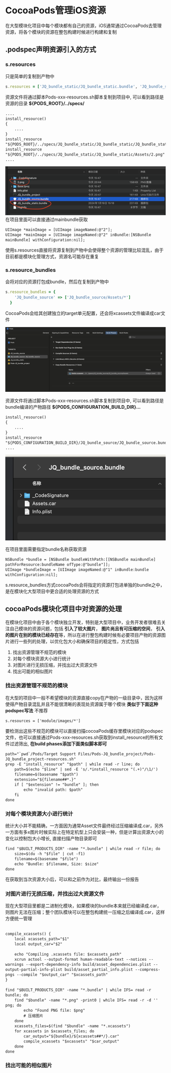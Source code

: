 # CocoaPods管理iOS资源

在大型模块化项目中每个模块都有自己的资源，iOS通常通过CocoaPods去管理资源，将各个模块的资源在整包构建时候进行构建和复制  

## .podspec声明资源引入的方式

### s.resources
只是简单的复制到产物中

```ruby
s.resources = ['JQ_bundle_static/JQ_bundle_static.bundle', 'JQ_bundle_static/Assets/*']
```
资源文件将通过脚本Pods-xxx-resources.sh脚本复制到项目中, 可以看到路径是资源的目录 **${PODS_ROOT}/../specs/**
```shell
....
install_resource()
{
    ....
}
install_resource "${PODS_ROOT}/../specs/JQ_bundle_static/JQ_bundle_static/JQ_bundle_static.bundle"
install_resource "${PODS_ROOT}/../specs/JQ_bundle_static/JQ_bundle_static/Assets/2.png"
....
```
![1](./images/2.png)
在项目里面可以直接通过mainbundle获取
```objc
UIImage *mainImage = [UIImage imageNamed:@"2"];
UIImage *mainImage = [UIImage imageNamed:@"2" inBundle:[NSBundle mainBundle] withConfiguration:nil];
```

使用s.resources直接将资源复制到产物中会使得整个资源的管理比较混乱，由于目前都是模块化管理方式，资源名可能存在重复

### s.resource_bundles
会将对应的资源打包成bundle，然后在复制到产物中
```ruby
s.resource_bundles = {
    'JQ_bundle_source' => ['JQ_bundle_source/Assets/*']
  }   
```
CocoaPods会给其创建独立的target单元配置，还会将xcassets文件编译成car文件

![1](./images/1.png)

资源文件将通过脚本Pods-xxx-resources.sh脚本复制到项目中, 可以看到路径是bundle编译的产物路径 **${PODS_CONFIGURATION_BUILD_DIR}...**

```shell
install_resource()
{
    ....
}
install_resource "${PODS_CONFIGURATION_BUILD_DIR}/JQ_bundle_source/JQ_bundle_source.bundle"
....
```
![1](./images/3.png)

在项目里面需要指定bundle名称获取资源
```objc
NSBundle *bundle = [NSBundle bundleWithPath:[[NSBundle mainBundle] pathForResource:bundleName ofType:@"bundle"]];
UIImage *bundleImage = [UIImage imageNamed:@"1" inBundle:bundle withConfiguration:nil];
```
s.resource_bundles方式cocoaPods会将指定的资源打包进单独的bundle之中，是在模块化大型项目中更合适的处理资源的方式

## cocoaPods模块化项目中对资源的处理
在模块化项目中由于各个模块独立开发，特别是大型项目中，业务开发者很难去关注自己模块的资源问题，包括 **引入了较大图片**， **图片尚且有可压缩的空间**， **引入的图片在别的模块已经存在**等，所以在进行整包构建时候有必要项目产物的资源图片进行一些列的处理，以优化包大小和确保项目的稳定性，方式包括
1. 找出资源管理不规范的模块
2. 对每个模块资源大小进行统计
3. 对图片进行无损压缩，并找出过大资源文件
4. 找出可能的相似图片

### 找出资源管理不规范的模块
在大型的项目中一般不希望模块的资源直接copy在产物的一级目录中，因为这样使得产物目录混乱并且不能很清晰的表现处资源属于哪个模块  **类似于下面这种podspec写法** 不推荐
```
s.resources = ['module/images/*']
```
要检测出这些不规范的模块可以直接扫描cocoaPods缓存里模块对应的podspec文件，也可以直接通过Pods-xxx-resources.sh获取到install_resource的所有文件过滤筛出, **在build phases添加下面类似脚本即可**

```shell
path="`pwd`/Pods/Target Support Files/Pods-JQ_bundle_project/Pods-JQ_bundle_project-resources.sh"
grep -E "install_resource" "$path" | while read -r line; do
    path=$(echo "$line" | sed -E 's/.*install_resource "(.+)"/\1/')
    filename=$(basename "$path")
    extension="${filename##*.}"
    if [ "$extension" != "bundle" ]; then
        echo "invalid path: $path"
    fi
done
```
### 对每个模块资源大小进行统计
统计大小并不能精确，一方面因为通常Asset文件最终经过压缩编译成.car，另外一方面有多x图片时候实际上在特定机型上只会安装一种，但是计算出资源大小的变化以控制包大小增长, 直接扫描产物目录即可
```shell
find "$BUILT_PRODUCTS_DIR" -name "*.bundle" | while read -r file; do
    size=$(du -h "$file" | cut -f1)
    filename=$(basename "$file")
    echo "Bundle: $filename, Size: $size"
done
```
在获取到当次资源大小后，可以和之前作为对比，最终输出一份报告

### 对图片进行无损压缩，并找出过大资源文件
现在大型项目里都是二进制化模块，如果模块的bundle本来就已经编译成.car，则图片无法在压缩；整个团队模块可以在整包构建统一压缩之后编译成.car，这样方便统一管理

```shell

compile_xcassets() {
    local xcassets_path="$1"
    local output_car="$2"

    echo "Compiling .xcassets file: $xcassets_path"
    xcrun actool --output-format human-readable-text --notices --warnings --export-dependency-info build/asset_dependencies.plist --output-partial-info-plist build/asset_partial_info.plist --compress-pngs --compile "$output_car" "$xcassets_path"
}

find "$BUILT_PRODUCTS_DIR" -name "*.bundle" | while IFS= read -r bundle; do
    find "$bundle" -name "*.png" -print0 | while IFS= read -r -d '' png; do
        echo "Found PNG file: $png"
        # 压缩图片
    done
    xcassets_files=$(find "$bundle" -name "*.xcassets")
    for xcassets in $xcassets_files; do
        car_output="${bundle}/${xcassets##*/}.car"
        compile_xcassets "$xcassets" "$car_output"
    done
done
```

### 找出可能的相似图片